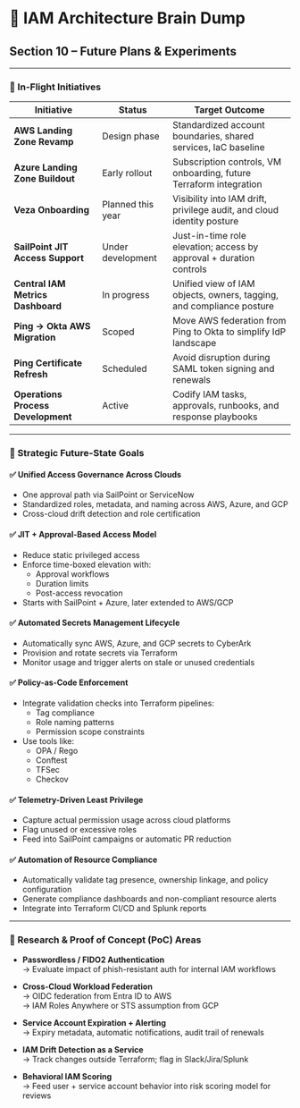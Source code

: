 # 🧠 IAM Architecture Brain Dump  
## Section 10 – Future Plans & Experiments

---

### 🧪 In-Flight Initiatives

| Initiative                              | Status             | Target Outcome                                               |
|----------------------------------------|---------------------|--------------------------------------------------------------|
| **AWS Landing Zone Revamp**            | Design phase        | Standardized account boundaries, shared services, IaC baseline |
| **Azure Landing Zone Buildout**        | Early rollout       | Subscription controls, VM onboarding, future Terraform integration |
| **Veza Onboarding**                    | Planned this year   | Visibility into IAM drift, privilege audit, and cloud identity posture |
| **SailPoint JIT Access Support**       | Under development   | Just-in-time role elevation; access by approval + duration controls |
| **Central IAM Metrics Dashboard**      | In progress         | Unified view of IAM objects, owners, tagging, and compliance posture |
| **Ping → Okta AWS Migration**          | Scoped              | Move AWS federation from Ping to Okta to simplify IdP landscape |
| **Ping Certificate Refresh**           | Scheduled           | Avoid disruption during SAML token signing and renewals     |
| **Operations Process Development**     | Active              | Codify IAM tasks, approvals, runbooks, and response playbooks |

---

### 🔭 Strategic Future-State Goals

#### ✅ **Unified Access Governance Across Clouds**
- One approval path via SailPoint or ServiceNow
- Standardized roles, metadata, and naming across AWS, Azure, and GCP
- Cross-cloud drift detection and role certification

#### ✅ **JIT + Approval-Based Access Model**
- Reduce static privileged access
- Enforce time-boxed elevation with:
  - Approval workflows
  - Duration limits
  - Post-access revocation
- Starts with SailPoint + Azure, later extended to AWS/GCP

#### ✅ **Automated Secrets Management Lifecycle**
- Automatically sync AWS, Azure, and GCP secrets to CyberArk
- Provision and rotate secrets via Terraform
- Monitor usage and trigger alerts on stale or unused credentials

#### ✅ **Policy-as-Code Enforcement**
- Integrate validation checks into Terraform pipelines:
  - Tag compliance
  - Role naming patterns
  - Permission scope constraints
- Use tools like:
  - OPA / Rego
  - Conftest
  - TFSec
  - Checkov

#### ✅ **Telemetry-Driven Least Privilege**
- Capture actual permission usage across cloud platforms
- Flag unused or excessive roles
- Feed into SailPoint campaigns or automatic PR reduction

#### ✅ **Automation of Resource Compliance**
- Automatically validate tag presence, ownership linkage, and policy configuration
- Generate compliance dashboards and non-compliant resource alerts
- Integrate into Terraform CI/CD and Splunk reports

---

### 🧪 Research & Proof of Concept (PoC) Areas

- **Passwordless / FIDO2 Authentication**  
  → Evaluate impact of phish-resistant auth for internal IAM workflows

- **Cross-Cloud Workload Federation**  
  → OIDC federation from Entra ID to AWS  
  → IAM Roles Anywhere or STS assumption from GCP

- **Service Account Expiration + Alerting**  
  → Expiry metadata, automatic notifications, audit trail of renewals

- **IAM Drift Detection as a Service**  
  → Track changes outside Terraform; flag in Slack/Jira/Splunk

- **Behavioral IAM Scoring**  
  → Feed user + service account behavior into risk scoring model for reviews

